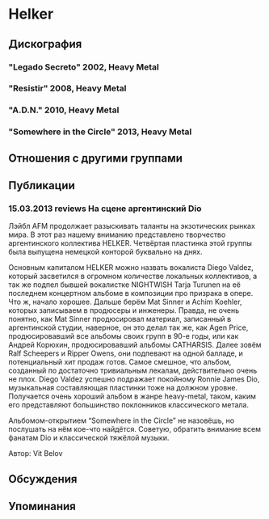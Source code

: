 # Helker



## Дискография

### "Legado Secreto" 2002, Heavy Metal



### "Resistir" 2008, Heavy Metal



### "A.D.N." 2010, Heavy Metal



### "Somewhere in the Circle" 2013, Heavy Metal




## Отношения с другими группами


## Публикации

### 15.03.2013 reviews На сцене аргентинский Dio

<P>Лэйбл AFM продолжает разыскивать таланты на экзотических рынках мира. В этот раз нашему вниманию представлено творчество аргентинского коллектива HELKER. Четвёртая пластинка этой группы была выпущена немецкой конторой буквально на днях. </P>
<P>Основным капиталом HELKER можно назвать вокалиста Diego Valdez, который засветился в огромном количестве локальных коллективов, а так же подпел бывшей вокалистке NIGHTWISH Tarja Turunen на её последнем концертном альбоме в композиции про призрака в опере. Что ж, начало хорошее. Дальше берём Mat Sinner и Achim Koehler, которых записываем в продюсеры и инженеры. Правда, не очень понятно, как Mat Sinner продюсировал материал, записанный в аргентинской студии, наверное, он это делал так же, как Agen Price, продюсировавший все альбомы своих групп в 90-е годы, или как Андрей Корюхин, продюсировавший альбомы CATHARSIS. Далее зовём Ralf Scheepers и Ripper Owens, они подпевают на одной балладе, и потенциальный хит продаж готов. Самое смешное, что альбом, созданный по достаточно тривиальным лекалам, действительно очень не плох. Diego Valdez успешно подражает покойному Ronnie James Dio, музыкальная составляющая пластинки тоже на должном уровне. Получается очень хороший альбом в жанре heavy-metal, таком, каким его представляют большинство поклонников классического метала.</P>
<P>Альбомом-открытием “Somewhere in the Circle” не назовёшь, но послушать на нём кое-что найдётся. Советую, обратить внимание всем фанатам Dio и классической тяжёлой музыки.</P>
Автор: Vit Belov


## Обсуждения


## Упоминания

